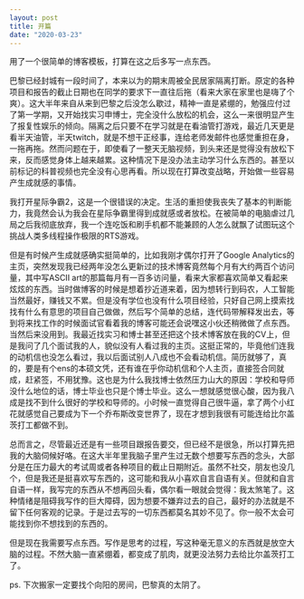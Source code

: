 ```yaml
---
layout: post
title: 开篇
date: "2020-03-23"
---
```


用了一个很简单的博客模板，打算在这之后多写一点东西。

巴黎已经封城有一段时间了，本来以为的期末周被全民居家隔离打断。原定的各种项目和报告的截止日期也在同学的要求下一直往后拖（看来大家在家里也是嗨了个爽）。这大半年来自从来到巴黎之后没怎么歇过，精神一直是紧绷的，勉强应付过了第一学期，又开始找实习申博士，完全没什么放松的机会，这么一来很明显产生了报复性娱乐的倾向。隔离之后只要不在学习就是在看油管打游戏，最近几天更是看半天油管，半天twitch，就是不想干正经事，连给老师发邮件也感觉重担在身，一拖再拖。然而问题在于，即使看了一整天无脑视频，到头来还是觉得没有放松下来，反而感觉身体上越来越累。这种情况下是没办法主动学习什么东西的。甚至以前标记的科普视频也完全没有心思再看。所以现在打算改变战略，开始做一些容易产生成就感的事情。

我打开星际争霸2，这是一个很错误的决定。生活的重担使我丧失了基本的判断能力，我竟然会认为我会在星际争霸里得到成就感或者放松。在被简单的电脑虐过几局之后我彻底放弃，我一个连吃饭和刷手机都不能兼顾的人怎么就飘了试图玩这个挑战人类多线程操作极限的RTS游戏。

但是有时候产生成就感确实挺简单的，比如我刚才偶尔打开了Google Analytics的主页，突然发现我已经两年没怎么更新过的技术博客竟然每个月有大约两百个访问量，其中写ASCII art的那篇每月有一百多访问量，看来大家都喜欢简单又看起来炫炫的东西。当时做博客的时候是想着抄近道来着，因为想转行到码农，人工智能当然最好，赚钱又不累。但是没有学位也没有什么项目经验，只好自己网上摸索找找有什么有意思的项目自己做做，然后写个简单的总结，连代码带解释发出去，等到将来找工作的时候面试官看着我的博客可能还会说嘿这小伙还稍微做了点东西。当然后来没用到。我最近找实习和博士甚至还把这个技术博客放在我的CV上，但是我问了几个面试我的人，貌似没有人看过我的主页。这挺正常的，毕竟他们连我的动机信也没怎么看过，我以后面试别人八成也不会看动机信。简历就够了，真的，要是有个ens的本硕文凭，还有谁在乎你动机信和个人主页，直接签合同就成，赶紧签，不用犹豫。这也是为什么我找博士依然压力山大的原因：学校和导师没什么地位的话，博士毕业也只是个博士毕业。这么一想就感觉很心酸，因为我八成是找不到什么很好的学校和导师的。小时候一直觉得自己很牛逼，拿了两个小红花就感觉自己要成为下一个乔布斯改变世界了，现在才想到我很有可能连给比尔盖茨打工都做不到。

总而言之，尽管最近还是有一些项目跟报告要交，但已经不是很急，所以打算先把我的大脑伺候好咯。在这大半年里我脑子里产生过无数个想要写东西的念头，大部分是在压力最大的考试周或者各种项目的截止日期附近。虽然不社交，朋友也没几个，但是我还是挺喜欢写东西的，这可能和我从小喜欢自言自语有关。但就和自言自语一样，我写完的东西从不想再回头看，偶尔看一眼就会觉得：我太煞笔了。这种情绪是阻碍我写作的巨大障碍，因为想要不嫌弃过去的自己，最好的办法就是不留下任何客观的记录。于是过去写的一切东西都莫名其妙不见了。你一般不太会可能找到你不想找到的东西的。

但是现在我需要写点东西。写作是思考的过程，写这种毫无意义的东西就是放空大脑的过程。不然大脑一直紧绷着，都变成了肌肉，就更没法努力去给比尔盖茨打工了。



ps. 下次搬家一定要找个向阳的房间，巴黎真的太阴了。
